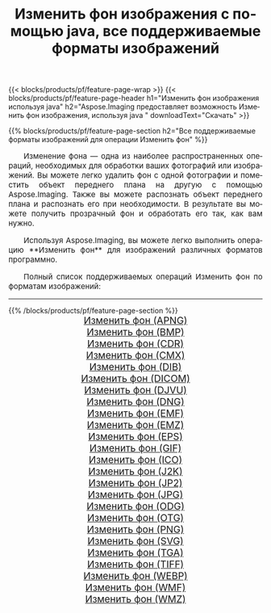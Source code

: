 ﻿---
title: Изменить фон изображения с помощью java, все поддерживаемые форматы изображений 
weight: 3920
url: /ru/java/change-background 
lang: ru
langdirlevel: 2
locales: zh-hans,ja,it,ru,de,es,fr,nl,id,lt,pl,pt,vi,tr,ko,zh-hant,ar,hi,th,sv,cs,uk,he
description: Используя Aspose.Imaging, вы можете легко Изменить фон изображения используя java
---

{{< blocks/products/pf/feature-page-wrap >}}
{{< blocks/products/pf/feature-page-header h1="Изменить фон изображения используя java" h2="Aspose.Imaging предоставляет возможность Изменить фон изображения, используя java " downloadText="Скачать" >}}


{{% blocks/products/pf/feature-page-section  h2="Все поддерживаемые форматы изображений для операции Изменить фон" %}}
<p align="justify" style="text-indent:2em;font-size:15px;">
Изменение фона — одна из наиболее распространенных операций, необходимых для обработки ваших фотографий или изображений. Вы можете легко удалить фон с одной фотографии и поместить объект переднего плана на другую с помощью Aspose.Imaging. Также вы можете распознать объект переднего плана и распознать его при необходимости. В результате вы можете получить прозрачный фон и обработать его так, как вам нужно.
</p>
<p align="justify" style="text-indent:2em;font-size:15px;">
Используя Aspose.Imaging, вы можете легко выполнить операцию **Изменить фон** для изображений различных форматов программно.
</p>
<p align="justify" style="text-indent:2em;font-size:15px;">
Полный список поддерживаемых операций Изменить фон по форматам изображений:
</p>
<hr/>
{{% /blocks/products/pf/feature-page-section %}}
<div class="container-fluid productfamilypage bg-gray">
    <div class="convertypes bg-gray agp-content section">
        <div class="container">
		<div class="row other-converters" style="gap: 10px;font-size: 19px;text-align:center;">
		    <div class='col-md-2 other-converter remove-lp remove-rp'><a href="/imaging/ru/java/change-background/apng" style="padding:15px;">Изменить фон (APNG)</a></div><div class='col-md-2 other-converter remove-lp remove-rp'><a href="/imaging/ru/java/change-background/bmp" style="padding:15px;">Изменить фон (BMP)</a></div><div class='col-md-2 other-converter remove-lp remove-rp'><a href="/imaging/ru/java/change-background/cdr" style="padding:15px;">Изменить фон (CDR)</a></div><div class='col-md-2 other-converter remove-lp remove-rp'><a href="/imaging/ru/java/change-background/cmx" style="padding:15px;">Изменить фон (CMX)</a></div><div class='col-md-2 other-converter remove-lp remove-rp'><a href="/imaging/ru/java/change-background/dib" style="padding:15px;">Изменить фон (DIB)</a></div><div class='col-md-2 other-converter remove-lp remove-rp'><a href="/imaging/ru/java/change-background/dicom" style="padding:15px;">Изменить фон (DICOM)</a></div><div class='col-md-2 other-converter remove-lp remove-rp'><a href="/imaging/ru/java/change-background/djvu" style="padding:15px;">Изменить фон (DJVU)</a></div><div class='col-md-2 other-converter remove-lp remove-rp'><a href="/imaging/ru/java/change-background/dng" style="padding:15px;">Изменить фон (DNG)</a></div><div class='col-md-2 other-converter remove-lp remove-rp'><a href="/imaging/ru/java/change-background/emf" style="padding:15px;">Изменить фон (EMF)</a></div><div class='col-md-2 other-converter remove-lp remove-rp'><a href="/imaging/ru/java/change-background/emz" style="padding:15px;">Изменить фон (EMZ)</a></div><div class='col-md-2 other-converter remove-lp remove-rp'><a href="/imaging/ru/java/change-background/eps" style="padding:15px;">Изменить фон (EPS)</a></div><div class='col-md-2 other-converter remove-lp remove-rp'><a href="/imaging/ru/java/change-background/gif" style="padding:15px;">Изменить фон (GIF)</a></div><div class='col-md-2 other-converter remove-lp remove-rp'><a href="/imaging/ru/java/change-background/ico" style="padding:15px;">Изменить фон (ICO)</a></div><div class='col-md-2 other-converter remove-lp remove-rp'><a href="/imaging/ru/java/change-background/j2k" style="padding:15px;">Изменить фон (J2K)</a></div><div class='col-md-2 other-converter remove-lp remove-rp'><a href="/imaging/ru/java/change-background/jp2" style="padding:15px;">Изменить фон (JP2)</a></div><div class='col-md-2 other-converter remove-lp remove-rp'><a href="/imaging/ru/java/change-background/jpg" style="padding:15px;">Изменить фон (JPG)</a></div><div class='col-md-2 other-converter remove-lp remove-rp'><a href="/imaging/ru/java/change-background/odg" style="padding:15px;">Изменить фон (ODG)</a></div><div class='col-md-2 other-converter remove-lp remove-rp'><a href="/imaging/ru/java/change-background/otg" style="padding:15px;">Изменить фон (OTG)</a></div><div class='col-md-2 other-converter remove-lp remove-rp'><a href="/imaging/ru/java/change-background/png" style="padding:15px;">Изменить фон (PNG)</a></div><div class='col-md-2 other-converter remove-lp remove-rp'><a href="/imaging/ru/java/change-background/svg" style="padding:15px;">Изменить фон (SVG)</a></div><div class='col-md-2 other-converter remove-lp remove-rp'><a href="/imaging/ru/java/change-background/tga" style="padding:15px;">Изменить фон (TGA)</a></div><div class='col-md-2 other-converter remove-lp remove-rp'><a href="/imaging/ru/java/change-background/tiff" style="padding:15px;">Изменить фон (TIFF)</a></div><div class='col-md-2 other-converter remove-lp remove-rp'><a href="/imaging/ru/java/change-background/webp" style="padding:15px;">Изменить фон (WEBP)</a></div><div class='col-md-2 other-converter remove-lp remove-rp'><a href="/imaging/ru/java/change-background/wmf" style="padding:15px;">Изменить фон (WMF)</a></div><div class='col-md-2 other-converter remove-lp remove-rp'><a href="/imaging/ru/java/change-background/wmz" style="padding:15px;">Изменить фон (WMZ)</a></div>
                </div>
        </div>
    </div>
</div>
<br/>
